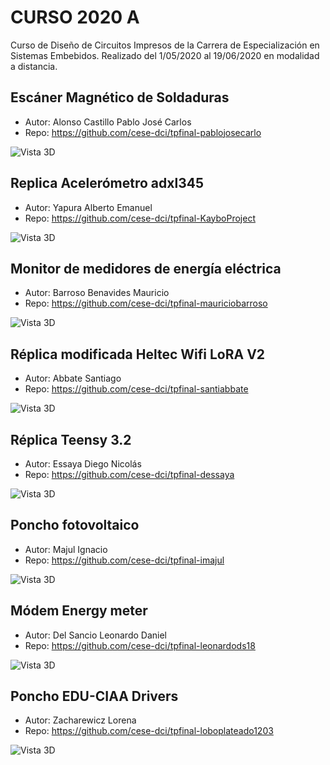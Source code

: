 # CURSO 2020 A #
Curso de Diseño de Circuitos Impresos de la Carrera de Especialización en Sistemas Embebidos. Realizado del 1/05/2020 al 19/06/2020 en modalidad a distancia.

##  Escáner Magnético de Soldaduras ## 	
 * Autor: Alonso Castillo Pablo José Carlos
 * Repo: https://github.com/cese-dci/tpfinal-pablojosecarlo
	
![Vista 3D]( https://raw.githubusercontent.com/brengi/CESE-PCB/master/2020/A/castillo.png "Vista 3D")

##  Replica Acelerómetro adxl345 ## 	
 * Autor: Yapura Alberto Emanuel	
 * Repo: https://github.com/cese-dci/tpfinal-KayboProject
	
![Vista 3D]( https://raw.githubusercontent.com/brengi/CESE-PCB/master/2020/A/yapura.png "Vista 3D")

##  Monitor de medidores de energía eléctrica ## 	
 * Autor: Barroso Benavides Mauricio	
 * Repo: https://github.com/cese-dci/tpfinal-mauriciobarroso
	
![Vista 3D]( https://raw.githubusercontent.com/brengi/CESE-PCB/master/2020/A/barroso.png "Vista 3D")

## Réplica  modificada Heltec Wifi LoRA V2  ## 	
 * Autor: Abbate Santiago	
 * Repo: https://github.com/cese-dci/tpfinal-santiabbate
	
![Vista 3D]( https://raw.githubusercontent.com/brengi/CESE-PCB/master/2020/A/abbate.png "Vista 3D")

##  Réplica Teensy 3.2 ## 	
 * Autor: Essaya Diego Nicolás	
 * Repo: https://github.com/cese-dci/tpfinal-dessaya
	
![Vista 3D]( https://raw.githubusercontent.com/brengi/CESE-PCB/master/2020/A/essaya.png "Vista 3D")

## Poncho fotovoltaico ## 	
 * Autor: Majul	​Ignacio	
 * Repo: https://github.com/cese-dci/tpfinal-imajul
	
![Vista 3D]( https://raw.githubusercontent.com/brengi/CESE-PCB/master/2020/A/majul.png "Vista 3D")

##  Módem Energy meter ## 	
 * Autor: Del Sancio Leonardo Daniel	
 * Repo: https://github.com/cese-dci/tpfinal-leonardods18

![Vista 3D]( https://raw.githubusercontent.com/brengi/CESE-PCB/master/2020/A/delsancio.png "Vista 3D")

##  Poncho EDU-CIAA Drivers ## 	
 * Autor: Zacharewicz Lorena	
 * Repo: https://github.com/cese-dci/tpfinal-loboplateado1203
	
![Vista 3D]( https://raw.githubusercontent.com/brengi/CESE-PCB/master/2020/A/zacharewicz.png "Vista 3D")


